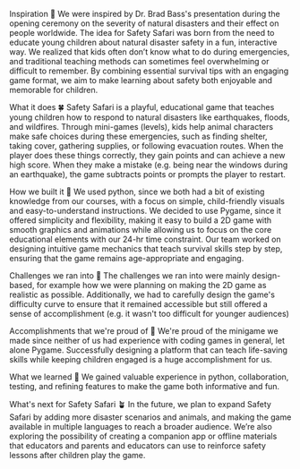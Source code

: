 Inspiration 🌱
We were inspired by Dr. Brad Bass's presentation during the opening ceremony on the severity of natural disasters and their effect on people worldwide. The idea for Safety Safari was born from the need to educate young children about natural disaster safety in a fun, interactive way. We realized that kids often don’t know what to do during emergencies, and traditional teaching methods can sometimes feel overwhelming or difficult to remember. By combining essential survival tips with an engaging game format, we aim to make learning about safety both enjoyable and memorable for children.

What it does 🍀
Safety Safari is a playful, educational game that teaches young children how to respond to natural disasters like earthquakes, floods, and wildfires. Through mini-games (levels), kids help animal characters make safe choices during these emergencies, such as finding shelter, taking cover, gathering supplies, or following evacuation routes. When the player does these things correctly, they gain points and can achieve a new high score. When they make a mistake (e.g. being near the windows during an earthquake), the game subtracts points or prompts the player to restart.

How we built it 🌴
We used python, since we both had a bit of existing knowledge from our courses, with a focus on simple, child-friendly visuals and easy-to-understand instructions. We decided to use Pygame, since it offered simplicity and flexibility, making it easy to build a 2D game with smooth graphics and animations while allowing us to focus on the core educational elements with our 24-hr time constraint. Our team worked on designing intuitive game mechanics that teach survival skills step by step, ensuring that the game remains age-appropriate and engaging.

Challenges we ran into 🌳
The challenges we ran into were mainly design-based, for example how we were planning on making the 2D game as realistic as possible. Additionally, we had to carefully design the game's difficulty curve to ensure that it remained accessible but still offered a sense of accomplishment (e.g. it wasn't too difficult for younger audiences)

Accomplishments that we're proud of 🌵
We're proud of the minigame we made since neither of us had experience with coding games in general, let alone Pygame. Successfully designing a platform that can teach life-saving skills while keeping children engaged is a huge accomplishment for us.

What we learned 🌲
We gained valuable experience in python, collaboration, testing, and refining features to make the game both informative and fun.

What's next for Safety Safari 🪴
In the future, we plan to expand Safety Safari by adding more disaster scenarios and animals, and making the game available in multiple languages to reach a broader audience. We’re also exploring the possibility of creating a companion app or offline materials that educators and parents and educators can use to reinforce safety lessons after children play the game.
